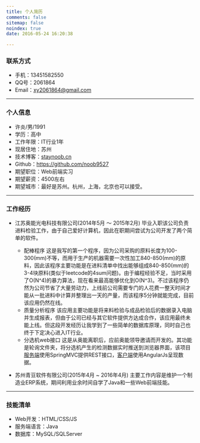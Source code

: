 ```yaml
---
title: 个人简历
comments: false
sitemap: false
noindex: true
date: 2016-05-24 16:20:38

---
```

### 联系方式
- 手机：13451582550
- QQ号：2061864
- Email：xy2061864@gmail.com
---
### 个人信息
 - 许炎/男/1991
 - 学历：高中
 - 工作年限：IT行业1年
 - 现居住地：苏州
 - 技术博客：[staynoob.cn](staynoob.cn)
 - Github：https://github.com/noob9527
 - 期望职位：Web前端实习
 - 期望薪资：4500左右
 - 期望城市：最好是苏州。杭州，上海，北京也可以接受。
---
### 工作经历
- 江苏奥能光电科技有限公司(2014年5月 ～ 2015年2月)
	毕业入职该公司负责进料检验工作，由于自己爱好计算机，因此在职期间尝试为公司开发了两个简单的软件。
    - 配棒程序
    	这是我写的第一个程序，因为公司采购的原料长度为100-300(mm)不等，而用于生产的机器需要一次性加工840-850(mm)的原料，因此该程序主要功能是在进料清单中找出能够组成840-850(mm)的3-4块原料(类似于leetcode的4sum问题)。由于编程经验不足，当时采用了O(N^4)的暴力算法，现在看来最高能够优化到O(N^3)。不过该程序仍然为公司节省了大量劳动力，上线前公司需要专门的人花费一整天时间才能从一批进料中计算并整理出一天的产量，而该程序5分钟就能完成，目前该应用仍然在线。
    - 质量分析程序
    	该应用主要功能是将来料检验与成品检验后的数据录入电脑并生成报表，但由于公司已经与其它软件提供方达成合作，该应用最终未能上线。但这段开发经历让我学到了一些简单的数据库原理，同时自己也终于下定决心进入IT行业。
    - 分选机web接口
        这是从奥能离职后，应前奥能领导邀请而开发的。其功能是轮询文件夹，将分选机产生的检测数据实时推送到浏览器界面，该项目[服务端](https://github.com/noob9527/anqc)使用SpringMVC提供REST接口，[客户端](https://github.com/noob9527/anqc-cli-ng)使用AngularJs呈现数据。


- 苏州青豆软件有限公司(2015年4月 ~ 2016年4月)
	主要工作内容是维护一个制造业ERP系统，期间利用业余时间自学了Java和一些Web前端技能。



---
### 技能清单
- Web开发：HTML/CSS/JS
- 服务端语言：Java
- 数据库：MySQL/SQLServer